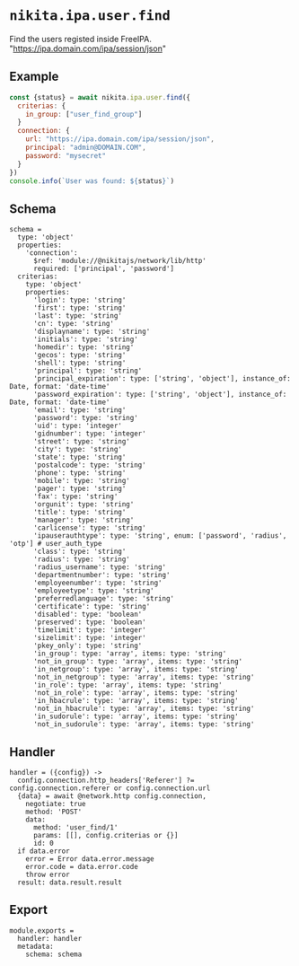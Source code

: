 
# `nikita.ipa.user.find`

Find the users registed inside FreeIPA. "https://ipa.domain.com/ipa/session/json"

## Example

```js
const {status} = await nikita.ipa.user.find({
  criterias: {
    in_group: ["user_find_group"]
  }
  connection: {
    url: "https://ipa.domain.com/ipa/session/json",
    principal: "admin@DOMAIN.COM",
    password: "mysecret"
  }
})
console.info(`User was found: ${status}`)
```

## Schema

    schema =
      type: 'object'
      properties:
        'connection':
          $ref: 'module://@nikitajs/network/lib/http'
          required: ['principal', 'password']
      criterias:
        type: 'object'
        properties:
          'login': type: 'string'
          'first': type: 'string'
          'last': type: 'string'
          'cn': type: 'string'
          'displayname': type: 'string'
          'initials': type: 'string'
          'homedir': type: 'string'
          'gecos': type: 'string'
          'shell': type: 'string'
          'principal': type: 'string'
          'principal_expiration': type: ['string', 'object'], instance_of: Date, format: 'date-time'
          'password_expiration': type: ['string', 'object'], instance_of: Date, format: 'date-time'
          'email': type: 'string'
          'password': type: 'string'
          'uid': type: 'integer'
          'gidnumber': type: 'integer'
          'street': type: 'string'
          'city': type: 'string'
          'state': type: 'string'
          'postalcode': type: 'string'
          'phone': type: 'string'
          'mobile': type: 'string'
          'pager': type: 'string'
          'fax': type: 'string'
          'orgunit': type: 'string'
          'title': type: 'string'
          'manager': type: 'string'
          'carlicense': type: 'string'
          'ipauserauthtype': type: 'string', enum: ['password', 'radius', 'otp'] # user_auth_type
          'class': type: 'string'
          'radius': type: 'string'
          'radius_username': type: 'string'
          'departmentnumber': type: 'string'
          'employeenumber': type: 'string'
          'employeetype': type: 'string'
          'preferredlanguage': type: 'string'
          'certificate': type: 'string'
          'disabled': type: 'boolean'
          'preserved': type: 'boolean'
          'timelimit': type: 'integer'
          'sizelimit': type: 'integer'
          'pkey_only': type: 'string'
          'in_group': type: 'array', items: type: 'string'
          'not_in_group': type: 'array', items: type: 'string'
          'in_netgroup': type: 'array', items: type: 'string'
          'not_in_netgroup': type: 'array', items: type: 'string'
          'in_role': type: 'array', items: type: 'string'
          'not_in_role': type: 'array', items: type: 'string'
          'in_hbacrule': type: 'array', items: type: 'string'
          'not_in_hbacrule': type: 'array', items: type: 'string'
          'in_sudorule': type: 'array', items: type: 'string'
          'not_in_sudorule': type: 'array', items: type: 'string'

## Handler

    handler = ({config}) ->
      config.connection.http_headers['Referer'] ?= config.connection.referer or config.connection.url
      {data} = await @network.http config.connection,
        negotiate: true
        method: 'POST'
        data:
          method: 'user_find/1'
          params: [[], config.criterias or {}]
          id: 0
      if data.error
        error = Error data.error.message
        error.code = data.error.code
        throw error
      result: data.result.result

## Export

    module.exports =
      handler: handler
      metadata:
        schema: schema
